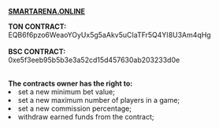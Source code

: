 <b><a href="https://smartarena.online" target="_blank">SMARTARENA.ONLINE</a></b>

<b>TON CONTRACT:</b><br>
EQB6f6pzo6WeaoYOyUx5g5aAkv5uCIaTFr5Q4YI8U3Am4qHg
<br><br>
<b>BSC CONTRACT:</b><br>
0xe5f3eeb95b5b3e3a52cd15d457630ab203233d0e

<br>
<b>The contracts owner has the right to:</b>
<li> set a new minimum bet value;
<li> set a new maximum number of players in a game;
<li> set a new commission percentage;
<li> withdraw earned funds from the contract;
